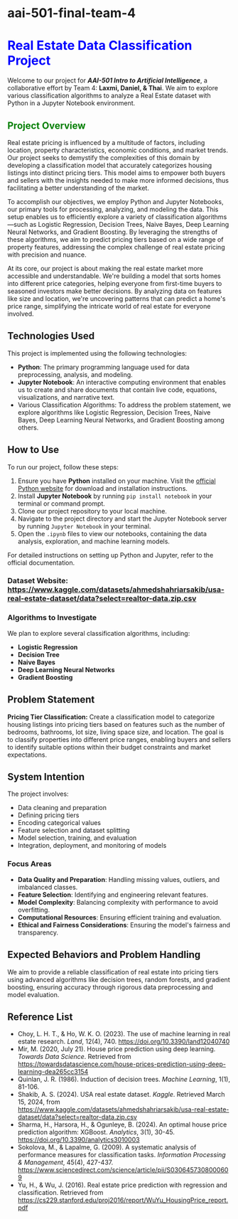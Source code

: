 # aai-501-final-team-4
# <span style="color:blue;">**Real Estate Data Classification Project**</span>

Welcome to our project for **_AAI-501 Intro to Artificial Intelligence_**, a collaborative effort by Team 4: **Laxmi, Daniel, & Thai**. We aim to explore various classification algorithms to analyze a Real Estate dataset with Python in a Jupyter Notebook environment.

## <span style="color:green;">**Project Overview**</span>

Real estate pricing is influenced by a multitude of factors, including location, property characteristics, economic conditions, and market trends. Our project seeks to demystify the complexities of this domain by developing a classification model that accurately categorizes housing listings into distinct pricing tiers. This model aims to empower both buyers and sellers with the insights needed to make more informed decisions, thus facilitating a better understanding of the market.

To accomplish our objectives, we employ Python and Jupyter Notebooks, our primary tools for processing, analyzing, and modeling the data. This setup enables us to efficiently explore a variety of classification algorithms—such as Logistic Regression, Decision Trees, Naive Bayes, Deep Learning Neural Networks, and Gradient Boosting. By leveraging the strengths of these algorithms, we aim to predict pricing tiers based on a wide range of property features, addressing the complex challenge of real estate pricing with precision and nuance.

At its core, our project is about making the real estate market more accessible and understandable. We're building a model that sorts homes into different price categories, helping everyone from first-time buyers to seasoned investors make better decisions. By analyzing data on features like size and location, we're uncovering patterns that can predict a home's price range, simplifying the intricate world of real estate for everyone involved.

## Technologies Used

This project is implemented using the following technologies:
- **Python**: The primary programming language used for data preprocessing, analysis, and modeling.
- **Jupyter Notebook**: An interactive computing environment that enables us to create and share documents that contain live code, equations, visualizations, and narrative text.
- Various Classification Algorithms: To address the problem statement, we explore algorithms like Logistic Regression, Decision Trees, Naive Bayes, Deep Learning Neural Networks, and Gradient Boosting among others.

## How to Use

To run our project, follow these steps:

1. Ensure you have **Python** installed on your machine. Visit the [official Python website](https://www.python.org/downloads/) for download and installation instructions.
2. Install **Jupyter Notebook** by running `pip install notebook` in your terminal or command prompt.
3. Clone our project repository to your local machine.
4. Navigate to the project directory and start the Jupyter Notebook server by running `Jupyter Notebook` in your terminal.
5. Open the `.ipynb` files to view our notebooks, containing the data analysis, exploration, and machine learning models.

For detailed instructions on setting up Python and Jupyter, refer to the official documentation.

### **Dataset Website**: https://www.kaggle.com/datasets/ahmedshahriarsakib/usa-real-estate-dataset/data?select=realtor-data.zip.csv

### **Algorithms to Investigate**

We plan to explore several classification algorithms, including:
- **Logistic Regression**
- **Decision Tree**
- **Naive Bayes**
- **Deep Learning Neural Networks**
- **Gradient Boosting**

## **Problem Statement**

**Pricing Tier Classification:** Create a classification model to categorize housing listings into pricing tiers based on features such as the number of bedrooms, bathrooms, lot size, living space size, and location. The goal is to classify properties into different price ranges, enabling buyers and sellers to identify suitable options within their budget constraints and market expectations. 


## **System Intention**

The project involves:
- Data cleaning and preparation
- Defining pricing tiers
- Encoding categorical values
- Feature selection and dataset splitting
- Model selection, training, and evaluation
- Integration, deployment, and monitoring of models

### **Focus Areas**

- **Data Quality and Preparation**: Handling missing values, outliers, and imbalanced classes.
- **Feature Selection**: Identifying and engineering relevant features.
- **Model Complexity**: Balancing complexity with performance to avoid overfitting.
- **Computational Resources**: Ensuring efficient training and evaluation.
- **Ethical and Fairness Considerations**: Ensuring the model's fairness and transparency.

## **Expected Behaviors and Problem Handling**

We aim to provide a reliable classification of real estate into pricing tiers using advanced algorithms like decision trees, random forests, and gradient boosting, ensuring accuracy through rigorous data preprocessing and model evaluation.

## Reference List

- Choy, L. H. T., & Ho, W. K. O. (2023). The use of machine learning in real estate research. *Land*, 12(4), 740. https://doi.org/10.3390/land12040740
- Mir, M. (2020, July 21). House price prediction using deep learning. *Towards Data Science*. Retrieved from https://towardsdatascience.com/house-prices-prediction-using-deep-learning-dea265cc3154
- Quinlan, J. R. (1986). Induction of decision trees. *Machine Learning*, 1(1), 81-106.
- Shakib, A. S. (2024). USA real estate dataset. *Kaggle*. Retrieved March 15, 2024, from https://www.kaggle.com/datasets/ahmedshahriarsakib/usa-real-estate-dataset/data?select=realtor-data.zip.csv
- Sharma, H., Harsora, H., & Ogunleye, B. (2024). An optimal house price prediction algorithm: XGBoost. *Analytics*, 3(1), 30-45. https://doi.org/10.3390/analytics3010003
- Sokolova, M., & Lapalme, G. (2009). A systematic analysis of performance measures for classification tasks. *Information Processing & Management*, 45(4), 427-437. https://www.sciencedirect.com/science/article/pii/S0306457308000609
- Yu, H., & Wu, J. (2016). Real estate price prediction with regression and classification. Retrieved from https://cs229.stanford.edu/proj2016/report/WuYu_HousingPrice_report.pdf

<!-- Include more sections as needed -->
